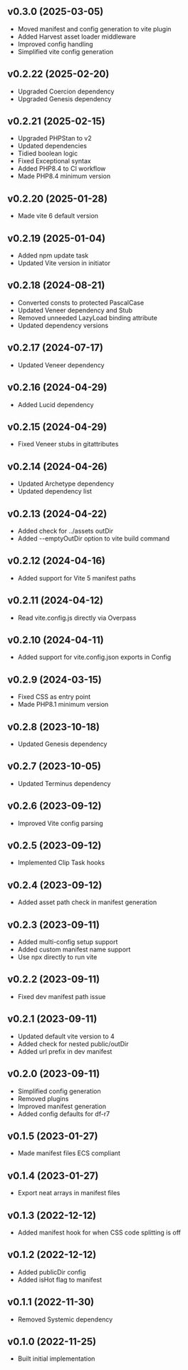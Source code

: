 ## v0.3.0 (2025-03-05)
* Moved manifest and config generation to vite plugin
* Added Harvest asset loader middleware
* Improved config handling
* Simplified vite config generation

## v0.2.22 (2025-02-20)
* Upgraded Coercion dependency
* Upgraded Genesis dependency

## v0.2.21 (2025-02-15)
* Upgraded PHPStan to v2
* Updated dependencies
* Tidied boolean logic
* Fixed Exceptional syntax
* Added PHP8.4 to CI workflow
* Made PHP8.4 minimum version

## v0.2.20 (2025-01-28)
* Made vite 6 default version

## v0.2.19 (2025-01-04)
* Added npm update task
* Updated Vite version in initiator

## v0.2.18 (2024-08-21)
* Converted consts to protected PascalCase
* Updated Veneer dependency and Stub
* Removed unneeded LazyLoad binding attribute
* Updated dependency versions

## v0.2.17 (2024-07-17)
* Updated Veneer dependency

## v0.2.16 (2024-04-29)
* Added Lucid dependency

## v0.2.15 (2024-04-29)
* Fixed Veneer stubs in gitattributes

## v0.2.14 (2024-04-26)
* Updated Archetype dependency
* Updated dependency list

## v0.2.13 (2024-04-22)
* Added check for ../assets outDir
* Added --emptyOutDir option to vite build command

## v0.2.12 (2024-04-16)
* Added support for Vite 5 manifest paths

## v0.2.11 (2024-04-12)
* Read vite.config.js directly via Overpass

## v0.2.10 (2024-04-11)
* Added support for vite.config.json exports in Config

## v0.2.9 (2024-03-15)
* Fixed CSS as entry point
* Made PHP8.1 minimum version

## v0.2.8 (2023-10-18)
* Updated Genesis dependency

## v0.2.7 (2023-10-05)
* Updated Terminus dependency

## v0.2.6 (2023-09-12)
* Improved Vite config parsing

## v0.2.5 (2023-09-12)
* Implemented Clip Task hooks

## v0.2.4 (2023-09-12)
* Added asset path check in manifest generation

## v0.2.3 (2023-09-11)
* Added multi-config setup support
* Added custom manifest name support
* Use npx directly to run vite

## v0.2.2 (2023-09-11)
* Fixed dev manifest path issue

## v0.2.1 (2023-09-11)
* Updated default vite version to 4
* Added check for nested public/outDir
* Added url prefix in dev manifest

## v0.2.0 (2023-09-11)
* Simplified config generation
* Removed plugins
* Improved manifest generation
* Added config defaults for df-r7

## v0.1.5 (2023-01-27)
* Made manifest files ECS compliant

## v0.1.4 (2023-01-27)
* Export neat arrays in manifest files

## v0.1.3 (2022-12-12)
* Added manifest hook for when CSS code splitting is off

## v0.1.2 (2022-12-12)
* Added publicDir config
* Added isHot flag to manifest

## v0.1.1 (2022-11-30)
* Removed Systemic dependency

## v0.1.0 (2022-11-25)
* Built initial implementation
